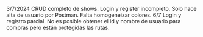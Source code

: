 3/7/2024 CRUD completo de shows. Login y register incompleto. Solo hace alta de usuario por Postman. Falta homogeneizar colores. 
6/7 Login y registro parcial. No es posible obtener el id y nombre de usuario para compras pero están protegidas las rutas. 
